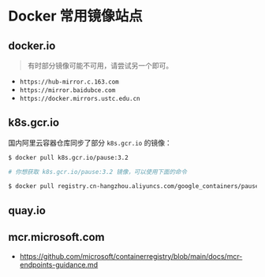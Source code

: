 # Docker 常用镜像站点

## docker.io

> 有时部分镜像可能不可用，请尝试另一个即可。

* `https://hub-mirror.c.163.com`
* `https://mirror.baidubce.com`
* `https://docker.mirrors.ustc.edu.cn`

## k8s.gcr.io

国内阿里云容器仓库同步了部分 `k8s.gcr.io` 的镜像：

```bash
$ docker pull k8s.gcr.io/pause:3.2

# 你想获取 k8s.gcr.io/pause:3.2 镜像，可以使用下面的命令

$ docker pull registry.cn-hangzhou.aliyuncs.com/google_containers/pause:3.2
```

## quay.io

## mcr.microsoft.com

* https://github.com/microsoft/containerregistry/blob/main/docs/mcr-endpoints-guidance.md
